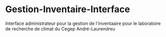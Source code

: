 # Gestion-Inventaire-Interface
Interface administrateur pour la gestion de l'inventaaire pour le laboratoire de recherche de climat du Cegep André-Laurendreu
